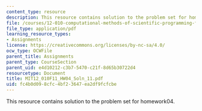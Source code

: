 ```yaml
---
content_type: resource
description: This resource contains solution to the problem set for homework04.
file: /courses/12-010-computational-methods-of-scientific-programming-fall-2011/fc4b0d098cfc4bf23647ea2df9fcfcbe_MIT12_010F11_HW04_Soln_11.pdf
file_type: application/pdf
learning_resource_types:
- Assignments
license: https://creativecommons.org/licenses/by-nc-sa/4.0/
ocw_type: OCWFile
parent_title: Assignments
parent_type: CourseSection
parent_uid: e4d10212-c3b7-5470-c21f-8d65b30722d4
resourcetype: Document
title: MIT12_010F11_HW04_Soln_11.pdf
uid: fc4b0d09-8cfc-4bf2-3647-ea2df9fcfcbe
---
```

This resource contains solution to the problem set for homework04.